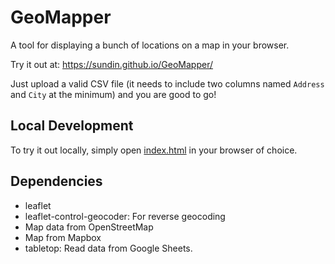 # GeoMapper

A tool for displaying a bunch of locations on a map in your browser.

Try it out at: https://sundin.github.io/GeoMapper/

Just upload a valid CSV file (it needs to include two columns named `Address` and `City` at the minimum) and you are good to go!

## Local Development

To try it out locally, simply open [index.html](./index.html) in your browser of choice.

## Dependencies

- leaflet
- leaflet-control-geocoder: For reverse geocoding
- Map data from OpenStreetMap
- Map from Mapbox
- tabletop: Read data from Google Sheets.

